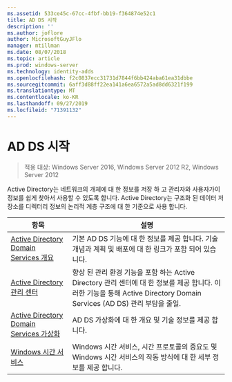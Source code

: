 ```yaml
---
ms.assetid: 533ce45c-67cc-4fbf-bb19-f364874e52c1
title: AD DS 시작
description: ''
ms.author: joflore
author: MicrosoftGuyJFlo
manager: mtillman
ms.date: 08/07/2018
ms.topic: article
ms.prod: windows-server
ms.technology: identity-adds
ms.openlocfilehash: f2c0837ecc31731d7844f6bb424aba61ea31dbbe
ms.sourcegitcommit: 6aff3d88ff22ea141a6ea6572a5ad8dd6321f199
ms.translationtype: MT
ms.contentlocale: ko-KR
ms.lasthandoff: 09/27/2019
ms.locfileid: "71391132"
---
```

# <a name="ad-ds-getting-started"></a>AD DS 시작

>적용 대상: Windows Server 2016, Windows Server 2012 R2, Windows Server 2012

Active Directory는 네트워크의 개체에 대 한 정보를 저장 하 고 관리자와 사용자가이 정보를 쉽게 찾아서 사용할 수 있도록 합니다. Active Directory는 구조화 된 데이터 저장소를 디렉터리 정보의 논리적 계층 구조에 대 한 기준으로 사용 합니다.  
  
| 항목 | 설명 |
| --------- | --------- |
| [Active Directory Domain Services 개요](../ad-ds/get-started/virtual-dc/Active-Directory-Domain-Services-Overview.md) | 기본 AD DS 기능에 대 한 정보를 제공 합니다. 기술 개념과 계획 및 배포에 대 한 링크가 포함 되어 있습니다.|
| [Active Directory 관리 센터](../ad-ds/get-started/adac/Active-Directory-Administrative-Center.md) | 향상 된 관리 환경 기능을 포함 하는 Active Directory 관리 센터에 대 한 정보를 제공 합니다. 이러한 기능을 통해 Active Directory Domain Services (AD DS) 관리 부담을 줄일.|
| [Active Directory Domain Services 가상화](../ad-ds/get-started/virtual-dc/Active-Directory-Domain-Services-Virtualization.md) | AD DS 가상화에 대 한 개요 및 기술 정보를 제공 합니다.|
| [Windows 시간 서비스](../../networking/windows-time-service/Windows-Time-Service.md) | Windows 시간 서비스, 시간 프로토콜의 중요도 및 Windows 시간 서비스의 작동 방식에 대 한 세부 정보를 제공 합니다.|
